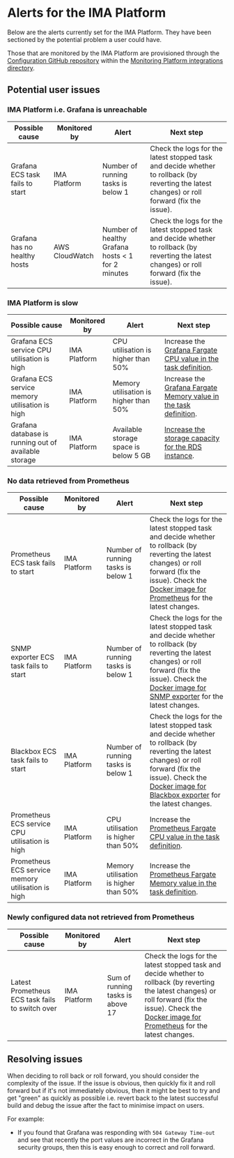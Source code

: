 # Alerts for the IMA Platform

Below are the alerts currently set for the IMA Platform. They have been
sectioned by the potential problem a user could have.

Those that are monitored by the IMA Platform are provisioned through the
[Configuration GitHub repository](https://github.com/ministryofjustice/staff-infrastructure-monitoring-datasource-config)
within the [Monitoring Platform integrations directory](https://github.com/ministryofjustice/staff-infrastructure-monitoring-datasource-config/tree/main/integrations/monitoring_platform).

## Potential user issues

### IMA Platform i.e. Grafana is unreachable

| Possible cause                  | Monitored by    | Alert                                             | Next step |
|---------------------------------|-----------------|---------------------------------------------------|-----------|
| Grafana ECS task fails to start | IMA Platform    | Number of running tasks is below 1                | Check the logs for the latest stopped task and decide whether to rollback (by reverting the latest changes) or roll forward (fix the issue). |
| Grafana has no healthy hosts    | AWS CloudWatch  | Number of healthy Grafana hosts < 1 for 2 minutes | Check the logs for the latest stopped task and decide whether to rollback (by reverting the latest changes) or roll forward (fix the issue). |

### IMA Platform is slow

| Possible cause                                       | Monitored by | Alert                                 | Next step |
|------------------------------------------------------|--------------|---------------------------------------|-----------|
| Grafana ECS service CPU utilisation is high          | IMA Platform | CPU utilisation is higher than 50%    | Increase the [Grafana Fargate CPU value in the task definition](https://github.com/ministryofjustice/staff-infrastructure-monitoring/blob/05145d0b1208226b1317026197e814bf8068ab24/modules/grafana/service.tf#L7). |
| Grafana ECS service memory utilisation is high       | IMA Platform | Memory utilisation is higher than 50% | Increase the [Grafana Fargate Memory value in the task definition](https://github.com/ministryofjustice/staff-infrastructure-monitoring/blob/05145d0b1208226b1317026197e814bf8068ab24/modules/grafana/service.tf#L8). |
| Grafana database is running out of available storage | IMA Platform | Available storage space is below 5 GB | [Increase the storage capacity for the RDS instance](https://docs.aws.amazon.com/AmazonRDS/latest/UserGuide/USER_PIOPS.StorageTypes.html#USER_PIOPS.ModifyingExisting). |

### No data retrieved from Prometheus

| Possible cause                                    | Monitored by | Alert                                 | Next step |
|---------------------------------------------------|--------------|---------------------------------------|-----------|
| Prometheus ECS task fails to start                | IMA Platform | Number of running tasks is below 1    | Check the logs for the latest stopped task and decide whether to rollback (by reverting the latest changes) or roll forward (fix the issue). Check the [Docker image for Prometheus](https://github.com/ministryofjustice/staff-infrastructure-metric-aggregation-server) for the latest changes. |
| SNMP exporter ECS task fails to start             | IMA Platform | Number of running tasks is below 1    | Check the logs for the latest stopped task and decide whether to rollback (by reverting the latest changes) or roll forward (fix the issue). Check the [Docker image for SNMP exporter](https://github.com/ministryofjustice/staff-infrastructure-monitoring-snmpexporter) for the latest changes. |
| Blackbox ECS task fails to start                  | IMA Platform | Number of running tasks is below 1    | Check the logs for the latest stopped task and decide whether to rollback (by reverting the latest changes) or roll forward (fix the issue). Check the [Docker image for Blackbox exporter](https://github.com/ministryofjustice/staff-infrastructure-monitoring-blackbox-exporter) for the latest changes. |
| Prometheus ECS service CPU utilisation is high    | IMA Platform | CPU utilisation is higher than 50%    | Increase the [Prometheus Fargate CPU value in the task definition](https://github.com/ministryofjustice/staff-infrastructure-monitoring/blob/05145d0b1208226b1317026197e814bf8068ab24/modules/prometheus/service.tf#L85). |
| Prometheus ECS service memory utilisation is high | IMA Platform | Memory utilisation is higher than 50% | Increase the [Prometheus Fargate Memory value in the task definition](https://github.com/ministryofjustice/staff-infrastructure-monitoring/blob/05145d0b1208226b1317026197e814bf8068ab24/modules/prometheus/service.tf#L86). |

### Newly configured data not retrieved from Prometheus

| Possible cause                                  | Monitored by | Alert                            | Next step |
|-------------------------------------------------|--------------|----------------------------------|-----------|
| Latest Prometheus ECS task fails to switch over | IMA Platform | Sum of running tasks is above 17 | Check the logs for the latest stopped task and decide whether to rollback (by reverting the latest changes) or roll forward (fix the issue). Check the [Docker image for Prometheus](https://github.com/ministryofjustice/staff-infrastructure-metric-aggregation-server) for the latest changes. |

## Resolving issues

When deciding to roll back or roll forward, you should consider the complexity
of the issue. If the issue is obvious, then quickly fix it and roll forward but
if it's not immediately obvious, then it might be best to try and get "green" as
quickly as possible i.e. revert back to the latest successful build and debug
the issue after the fact to minimise impact on users.

For example:

- If you found that Grafana was responding with `504 Gateway Time-out` and see
  that recently the port values are incorrect in the Grafana security groups,
  then this is easy enough to correct and roll forward.
